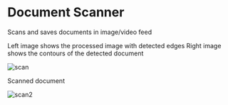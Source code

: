 # Document Scanner
Scans and saves documents in image/video feed

Left image shows the processed image with detected edges
Right image shows the contours of the detected document

![scan](https://user-images.githubusercontent.com/34456179/95027111-b695e700-065b-11eb-8de8-7945eb180ac2.png)

Scanned document 

![scan2](https://user-images.githubusercontent.com/34456179/95027185-3c199700-065c-11eb-88b6-c116bb7eaca4.png)

